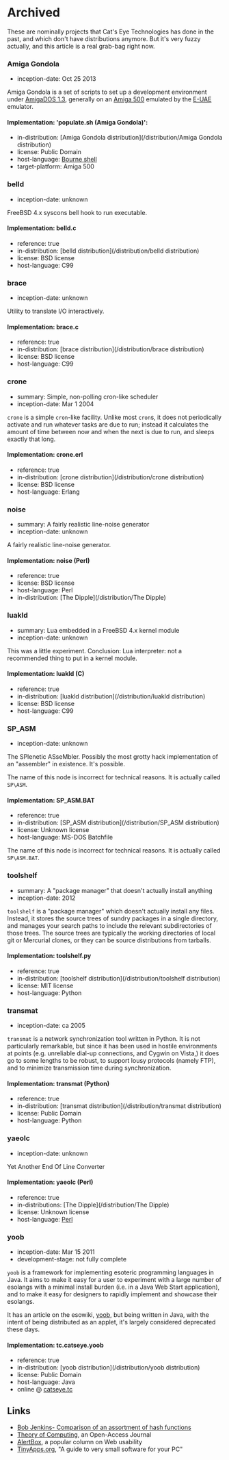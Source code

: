 Archived
========

These are nominally projects that Cat's Eye Technologies has done in the past,
and which don't have distributions anymore.  But it's very fuzzy actually, and
this article is a real grab-bag right now.

### Amiga Gondola

*   inception-date: Oct 25 2013

Amiga Gondola is a set of scripts to set up a development environment
under [AmigaDOS 1.3][], generally on an [Amiga 500][] emulated by the
[E-UAE][] emulator.

#### Implementation: 'populate.sh (Amiga Gondola)':

*   in-distribution: [Amiga Gondola distribution](/distribution/Amiga Gondola distribution)
*   license: Public Domain
*   host-language: [Bourne shell][]
*   target-platform: Amiga 500

### belld

*   inception-date: unknown

FreeBSD 4.x syscons bell hook to run executable.

#### Implementation: belld.c

*   reference: true
*   in-distribution: [belld distribution](/distribution/belld distribution)
*   license: BSD license
*   host-language: C99

### brace

*   inception-date: unknown

Utility to translate I/O interactively.

#### Implementation: brace.c

*   reference: true
*   in-distribution: [brace distribution](/distribution/brace distribution)
*   license: BSD license
*   host-language: C99

### crone

*   summary: Simple, non-polling cron-like scheduler
*   inception-date: Mar 1 2004

`crone` is a simple `cron`-like facility.  Unlike most `cron`s, it does
not periodically activate and run whatever tasks are due to run; instead
it calculates the amount of time between now and when the next is due
to run, and sleeps exactly that long.

#### Implementation: crone.erl

*   reference: true
*   in-distribution: [crone distribution](/distribution/crone distribution)
*   license: BSD license
*   host-language: Erlang

### noise

*   summary: A fairly realistic line-noise generator
*   inception-date: unknown

A fairly realistic line-noise generator.

#### Implementation: noise (Perl)

*   reference: true
*   license: BSD license
*   host-language: Perl
*   in-distribution: [The Dipple](/distribution/The Dipple)

### luakld

*   summary: Lua embedded in a FreeBSD 4.x kernel module
*   inception-date: unknown

This was a little experiment.  Conclusion: Lua interpreter: not a recommended thing to put in a kernel module.

#### Implementation: luakld (C)

*   reference: true
*   in-distribution: [luakld distribution](/distribution/luakld distribution)
*   license: BSD license
*   host-language: C99

### SP_ASM

*   inception-date: unknown

The SPlenetic ASseMbler.
Possibly the most grotty hack implementation of an "assembler" in existence.
It's possible.

The name of this node is incorrect for technical reasons.
It is actually called `SP\ASM`.

#### Implementation: SP_ASM.BAT

*   reference: true
*   in-distribution: [SP_ASM distribution](/distribution/SP_ASM distribution)
*   license: Unknown license
*   host-language: MS-DOS Batchfile

The name of this node is incorrect for technical reasons.
It is actually called `SP\ASM.BAT`.

### toolshelf

*   summary: A "package manager" that doesn't actually install anything
*   inception-date: 2012

`toolshelf` is a "package manager" which doesn't actually install any files.
Instead, it stores the source trees of sundry packages in a single directory,
and manages your search paths to include the relevant subdirectories of
those trees. The source trees are typically the working directories of
local git or Mercurial clones, or they can be source distributions from tarballs.

#### Implementation: toolshelf.py

*   reference: true
*   in-distribution: [toolshelf distribution](/distribution/toolshelf distribution)
*   license: MIT license
*   host-language: Python

### transmat

*   inception-date: ca 2005

`transmat` is a network synchronization tool written in Python. It is not
particularly remarkable, but since it has been used in hostile
environments at points (e.g. unreliable dial-up connections, and
Cygwin on Vista,) it does go to some lengths to be robust, to support
lousy protocols (namely FTP), and to minimize transmission time during
synchronization.

#### Implementation: transmat (Python)

*   reference: true
*   in-distribution: [transmat distribution](/distribution/transmat distribution)
*   license: Public Domain
*   host-language: Python

### yaeolc

*   inception-date: unknown

Yet Another End Of Line Converter

#### Implementation: yaeolc (Perl)

*   reference: true
*   in-distributions: [The Dipple](/distribution/The Dipple)
*   license: Unknown license
*   host-language: [Perl][]

### yoob

*   inception-date: Mar 15 2011
*   development-stage: not fully complete

`yoob` is a framework for implementing esoteric programming languages
in Java.  It aims to make it easy for a user to experiment with a large
number of esolangs with a minimal install burden (i.e. in a Java Web
Start application), and to make it easy for designers to rapidly
implement and showcase their esolangs.

It has an article on the esowiki, [yoob](http://esolangs.org/wiki/yoob),
but being written in Java, with the intent of being distributed as an
applet, it's largely considered deprecated these days.

#### Implementation: tc.catseye.yoob

*   reference: true
*   in-distribution: [yoob distribution](/distribution/yoob distribution)
*   license: Public Domain
*   host-language: Java
*   online @ [catseye.tc](http://catseye.tc/installation/yoob)

Links
-----

*   [Bob Jenkins- Comparison of an assortment of hash functions](http://burtleburtle.net/bob/hash/doobs.html)
*   [Theory of Computing](http://theoryofcomputing.org/), an Open-Access Journal
*   [AlertBox](http://www.useit.com/alertbox/), a popular column on Web usability
*   [TinyApps.org](http://www.tinyapps.org/), "A guide to very small software for your PC"

[AmigaDOS 1.3]: ../article/Retrocomputing.md#amiga-500
[Amiga 500]: ../article/Retrocomputing.md#amiga-500
[E-UAE]: ../article/Retrocomputing.md#amiga-500
[Bourne shell]: http://steve-parker.org/sh/bourne.shtml
[Perl]: http://www.perl.org/

